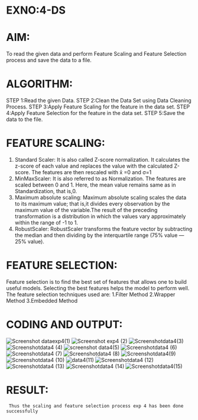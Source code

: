 # EXNO:4-DS
# AIM:
To read the given data and perform Feature Scaling and Feature Selection process and save the
data to a file.

# ALGORITHM:
STEP 1:Read the given Data.
STEP 2:Clean the Data Set using Data Cleaning Process.
STEP 3:Apply Feature Scaling for the feature in the data set.
STEP 4:Apply Feature Selection for the feature in the data set.
STEP 5:Save the data to the file.

# FEATURE SCALING:
1. Standard Scaler: It is also called Z-score normalization. It calculates the z-score of each value and replaces the value with the calculated Z-score. The features are then rescaled with x̄ =0 and σ=1
2. MinMaxScaler: It is also referred to as Normalization. The features are scaled between 0 and 1. Here, the mean value remains same as in Standardization, that is,0.
3. Maximum absolute scaling: Maximum absolute scaling scales the data to its maximum value; that is,it divides every observation by the maximum value of the variable.The result of the preceding transformation is a distribution in which the values vary approximately within the range of -1 to 1.
4. RobustScaler: RobustScaler transforms the feature vector by subtracting the median and then dividing by the interquartile range (75% value — 25% value).

# FEATURE SELECTION:
Feature selection is to find the best set of features that allows one to build useful models. Selecting the best features helps the model to perform well.
The feature selection techniques used are:
1.Filter Method
2.Wrapper Method
3.Embedded Method

# CODING AND OUTPUT:
![Screenshot dataexp4(1)](https://github.com/user-attachments/assets/d683f9a1-6dc5-40bd-9395-b34a5cac9d92)
![Screenshot exp4 (2)](https://github.com/user-attachments/assets/a348a4d6-2d61-40ac-8229-400490389834)
![Screenshotdata4(3)](https://github.com/user-attachments/assets/bddd218a-924c-4e87-a72a-14808dba3598)
![Screenshotdata4 (4)](https://github.com/user-attachments/assets/86e369fc-24fa-4d05-8749-392af8d0af7d)
![screenshot data4(5)](https://github.com/user-attachments/assets/b5f454d4-3391-4221-9082-3e9922a79402)
![Screenshotdata4 (6)](https://github.com/user-attachments/assets/258994f2-c0ae-410e-94b8-70c94114d368)
![Screenshotdata4 (7)](https://github.com/user-attachments/assets/8fac690d-2767-49d7-a010-8e82bd15e255)
![Screenshotdata4 (8)](https://github.com/user-attachments/assets/b0349fd9-4889-42a5-a945-9f1a28a80104)
![Screenshotdata4(9)](https://github.com/user-attachments/assets/344ee7da-8e4f-4767-80ab-fecc4fdcfc1a)
![Screenshotdata4 (10)](https://github.com/user-attachments/assets/67bda9f2-4055-4262-9000-b48467ba0df3)
![data4(11)](https://github.com/user-attachments/assets/c65da9d1-23fb-4869-a1dd-4286081f48cb)
![Screenshotdata4 (12)](https://github.com/user-attachments/assets/f73065a8-0d08-43ba-b168-fedb8bfe7b79)
![Screenshotdata4 (13)](https://github.com/user-attachments/assets/1fc3249a-3b09-41a7-b9ff-115d9eb13b8e)
![Screenshotdata4 (14)](https://github.com/user-attachments/assets/60970381-7dc4-4a27-a4ca-3351892bf820)
![Screenshotdata4(15)](https://github.com/user-attachments/assets/397e046c-60d1-463a-8a22-922f9ee1506d)
# RESULT:
     Thus the scaling and feature selection process exp 4 has been done successfully
